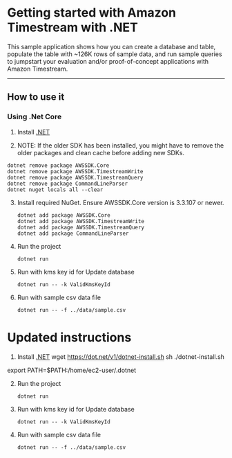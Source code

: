 # Getting started with Amazon Timestream with .NET

This sample application shows how you can create a database and table, populate the table with ~126K rows of sample data, and run sample queries to jumpstart your evaluation and/or proof-of-concept applications with Amazon Timestream.

-------
## How to use it

### Using .Net Core 
1. Install [.NET](https://docs.microsoft.com/en-us/dotnet/core/install/) 

2.  NOTE: If the older SDK has been installed, you might have to remove the older packages and clean cache before adding new SDKs.
   ```
   dotnet remove package AWSSDK.Core
   dotnet remove package AWSSDK.TimestreamWrite
   dotnet remove package AWSSDK.TimestreamQuery
   dotnet remove package CommandLineParser
   dotnet nuget locals all --clear
   ```

3. Install required NuGet. Ensure AWSSDK.Core version is 3.3.107 or newer.
   ```shell
   dotnet add package AWSSDK.Core
   dotnet add package AWSSDK.TimestreamWrite
   dotnet add package AWSSDK.TimestreamQuery 
   dotnet add package CommandLineParser
   ```

4. Run the project
   ```shell
   dotnet run
   ```
   
5. Run with kms key id for Update database
   ```
   dotnet run -- -k ValidKmsKeyId
   ```

6. Run with sample csv data file
   ```shell
   dotnet run -- -f ../data/sample.csv
   ```



# Updated instructions

1. Install [.NET](https://docs.microsoft.com/en-us/dotnet/core/install/) 
wget https://dot.net/v1/dotnet-install.sh
sh ./dotnet-install.sh  

export PATH=$PATH:/home/ec2-user/.dotnet

2. Run the project
   ```shell
   dotnet run
   ```
   
3. Run with kms key id for Update database
   ```
   dotnet run -- -k ValidKmsKeyId
   ```

4. Run with sample csv data file
   ```shell
   dotnet run -- -f ../data/sample.csv
   ```



